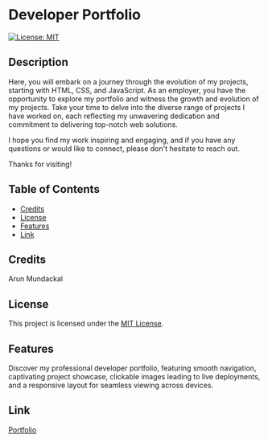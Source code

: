 # Developer Portfolio

[![License: MIT](https://img.shields.io/badge/License-MIT-yellow.svg)](https://opensource.org/licenses/MIT)

## Description

Here, you will embark on a journey through the evolution of my projects, starting with HTML, CSS, and JavaScript. 
As an employer, you have the opportunity to explore my portfolio and witness the growth and evolution of my projects. 
Take your time to delve into the diverse range of projects I have worked on, each reflecting my unwavering dedication and commitment to delivering top-notch web solutions.

I hope you find my work inspiring and engaging, and if you have any questions or would like to connect, please don't hesitate to reach out.

Thanks for visiting!

## Table of Contents

- [Credits](#credits)
- [License](#license)
- [Features](#features)
- [Link](#link)

## Credits

Arun Mundackal

## License

This project is licensed under the [MIT License](https://opensource.org/licenses/MIT).

## Features

Discover my professional developer portfolio, featuring smooth navigation, captivating project showcase, clickable images leading to live deployments, and a responsive layout for seamless viewing across devices.

## Link
[Portfolio](https://genjutsyou.github.io/Portfolio-Arun/)
